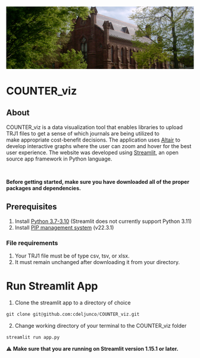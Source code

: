 ![92 Theater, Wesleyan](readme.jpg)

# COUNTER_viz

## About

COUNTER_viz is a data visualization tool that enables libraries to upload TRJ1 files to get a sense of which journals are being utilized to make appropriate cost-benefit decisions. The application uses [Altair](https://altair-viz.github.io/index.html) to develop interactive graphs where the user can zoom and hover for the best user experience. The website was developed using [Streamlit](https://streamlit.io/), an open source app framework in Python language. 

<br />

**Before getting started, make sure you have downloaded all of the proper packages and dependencies.**

## Prerequisites

1. Install [Python 3.7-3.10](https://www.python.org/downloads/) (Streamlit does not currently support Python 3.11)
2. Install [PIP management system](https://pip.pypa.io/en/stable/installation/) (v22.3.1)

### File requirements

1. Your TRJ1 file must be of type csv, tsv, or xlsx.
2. It must remain unchanged after downloading it from your directory.

# Run Streamlit App

1. Clone the streamlit app to a directory of choice

```python
git clone git@github.com:cdeljunco/COUNTER_viz.git
```

2. Change working directory of your terminal to the COUNTER_viz folder

```python
streamlit run app.py
```

:warning: **Make sure that you are running on Streamlit version 1.15.1 or later.**
